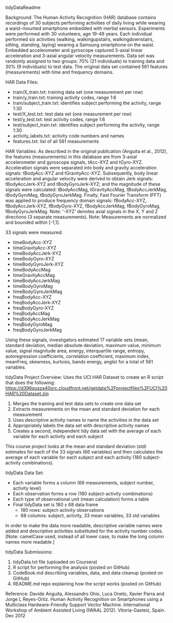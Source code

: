 tidyDataReadme

Background:
The Human Activity Recognition (HAR) database contains recordings of 30 subjects performing activities of daily living while wearing a waist-mounted smartphone embedded with inertial sensors. Experiments were performed with 30 volunteers, age 19-48 years. Each individual performed six activities (walking, walkingupstairs, walkingdownstairs, sitting, standing, laying) wearing a Samsung smartphone on the waist. Embedded accelerometer and gyroscope captured 3-axial linear acceleration and 3-axial angular velocity measurements. Data set was randomly assigned to two groups: 70% (21 individuals) to training data and 30% (9 individuals) to test data. The original data set contained 561 features (measurements) with time and frequency domains.

HAR Data Files:
- train/X_train.txt: training data set (one measurement per row)
- train/y_train.txt: training activity codes, range 1:6
- train/subject_train.txt: identifies subject performing the activity, range 1:30
- test/X_test.txt: test data set (one measurement per row)
- test/y_test.txt: test activity codes, range 1:6
- test/subject_train.txt: identifies subject performing the activity, range 1:30
- activity_labels.txt: activity code numbers and names
- features.txt: list of all 561 measurements

HAR Variables:
As described in the original publication (Anguita et al., 2012), the features (measurements) in this database are from 3-axial accelerometer and gyroscope signals, tAcc-XYZ and tGyro-XYZ. Acceleration signals were separated into body and gravity acceleration signals: tBodyAcc-XYZ and tGravityAcc-XYZ. 
Subsequently, body linear acceleration and angular velocity were derived to obtain Jerk signals: tBodyAccJerk-XYZ and tBodyGyroJerk-XYZ; and the magnitude of these signals were calculated: tBodyAccMag, tGravityAccMag, tBodyAccJerkMag, tBodyGyroMag, tBodyGyroJerkMag. 
Finally, Fast Fourier Transform (FFT) was applied to produce frequency domain signals: fBodyAcc-XYZ, fBodyAccJerk-XYZ, fBodyGyro-XYZ, fBodyAccJerkMag, fBodyGyroMag, fBodyGyroJerkMag. 
Note: '-XYZ' denotes axial signals in the X, Y and Z directions (3 separate measurements). 
Note: Measurements are normalized and bounded within [-1,1].

33 signals were measured:
- timeBodyAcc-XYZ
- timeGravityAcc-XYZ
- timeBodyAccJerk-XYZ
- timeBodyGyro-XYZ
- timeBodyGyroJerk-XYZ
- timeBodyAccMag
- timeGravityAccMag
- timeBodyAccJerkMag
- timeBodyGyroMag
- timeBodyGyroJerkMag
- freqBodyAcc-XYZ
- freqBodyAccJerk-XYZ
- freqBodyGyro-XYZ
- freqBodyAccMag
- freqBodyAccJerkMag
- freqBodyGyroMag
- freqBodyGyroJerkMag

Using these signals, investigators estimated 17 variable sets (mean, standard deviation, median absolute deviation, maximum value, minimum value, signal magnitude area, energy, interquartile range,  entropy, autoregression coefficients, correlation coefficient, maximum index, meanFreq, skewness, kurtosis, bands energy, angle) for a total of 561 variables.

tidyData Project Overview:
Uses the UCI HAR Dataset to create an R script that does the following: 
https://d396qusza40orc.cloudfront.net/getdata%2Fprojectfiles%2FUCI%20HAR%20Dataset.zip 
1. Merges the training and test data sets to create one data set 
2. Extracts measurements on the mean and standard deviation for each measurement
3. Uses descriptive activity names to name the activities in the data set 
4. Appropriately labels the data set with descriptive activity names 
5. Creates a second, independent tidy data set with the average of each variable for each activity and each subject 

This course project looks at the mean and standard deviation (std) estimates for each of the 33 signals (66 variables) and then calculates the average of each variable for each subject and each activity (180 subject-activity combinations).

tidyData Data Set:
- Each variable forms a column (66 measurements, subject number, activity level)
- Each observation forms a row (180 subject-activity combinations)
- Each type of observational unit (mean calculation) forms a table
- Final tidyData set is 180 x 68 data frame 
  * 180 rows: subject-activity observations
  * 68 columns: subject, activity, 33 mean variables, 33 std variables

In order to make the data more readable, descriptive variable names were added and descriptive activities substituted for the activity number codes. [Note: camelCase used, instead of all lower case, to make the long column names more readable.]

tidyData Submissions:
1. tidyData.txt file (uploaded on Coursera)
2. R script for performing the analysis (posted on GitHub) 
3. CodeBook.md describing variables, data, and data cleanup (posted on GitHub)
4. README.md repo explaining how the script works (posted on GitHub)

Reference:
Davide Anguita, Alessandro Ghio, Luca Oneto, Xavier Parra and Jorge L Reyes-Ortiz. Human Activity Recognition on Smartphones using a Multiclass Hardware-Friendly Support Vector Machine. International Workshop of Ambient Assisted Living (IWAAL 2012). Vitoria-Gasteiz, Spain. Dec 2012
